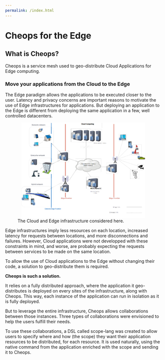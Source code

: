 ```yaml
---
permalink: /index.html
---
```



# Cheops for the Edge

## What is Cheops?

Cheops is a service mesh used to geo-distribute Cloud Applications for
Edge computing.



### Move your applications from the Cloud to the Edge


The Edge paradigm allows the applications to be executed closer to the
user.  Latency and privacy concerns are important reasons to motivate
the use of Edge infrastructures for applications.  But deploying an
application to the Edge is different from deploying the same
application in a few, well controlled datacenters.

<figure>
<img width="400" style="margin:auto; display:block;" src="/assets/img/edge-infra.png">
  <figcaption>The Cloud and Edge infrastructure considered here.</figcaption>
</figure>


Edge infrastructures imply less resources on each location, increased
latency for requests between locations, and more disconnections and
failures.  However, Cloud applications were not developped with these
constraints in mind, and worse, are probably expecting the requests
between services to be made on the same location.


To allow the use of Cloud applications to the Edge without changing
their code, a solution to geo-distribute them is required.

**Cheops is such a solution.**

It relies on a fully distributed approach, where the application it
geo-distributes is deployed on every sites of the infrastructure,
along with Cheops.  This way, each instance of the application can run
in isolation as it is fully deployed.

But to leverage the entire infrastructure, Cheops allows
collaborations between those instances. Three types of collaborations
were envisioned to help the users fulfill their needs.

To use these collaborations, a DSL called scope-lang was created to
allow users to specify where and how (the scope) they want their
application resources to be distributed, for each resource.  It is
used naturally, using the native command from the application enriched
with the scope and sending it to Cheops.
